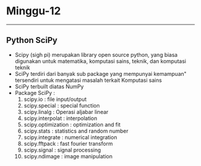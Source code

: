 # Minggu-12 #
- - - -
## Python SciPy ##

* Scipy (sigh pi) merupakan library open source python, yang biasa digunakan untuk matematika, komputasi sains, teknik, dan komputasi teknik
* SciPy terdiri dari banyak sub package yang mempunyai kemampuan" tersendiri untuk mengatasi masalah terkait Komputasi sains
* SciPy terbuilt diatas NumPy
* Package SciPy : 
    1. scipy.io : file input/output
    2. scipy.special : special function
    3. scipy.linalg : Operasi aljabar linear
    4. scipy.interpolat : interpolation
    5. scipy.optimization : optimization and fit
    6. scipy.stats : statistics and random number
    7. scipy.integrate : numerical integration
    8. scipy.fftpack : fast fourier transform
    9. scipy.signal : signal processing
    10. scipy.ndimage : image manipulation